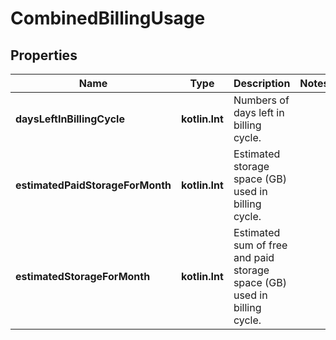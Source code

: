 
# CombinedBillingUsage

## Properties
Name | Type | Description | Notes
------------ | ------------- | ------------- | -------------
**daysLeftInBillingCycle** | **kotlin.Int** | Numbers of days left in billing cycle. | 
**estimatedPaidStorageForMonth** | **kotlin.Int** | Estimated storage space (GB) used in billing cycle. | 
**estimatedStorageForMonth** | **kotlin.Int** | Estimated sum of free and paid storage space (GB) used in billing cycle. | 



